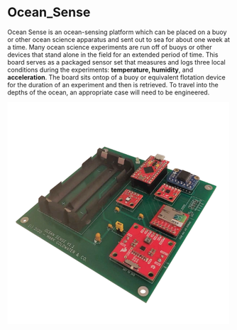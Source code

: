 # Ocean_Sense

Ocean Sense is an ocean-sensing platform which can be placed on a buoy or other ocean science apparatus and sent out to sea for about one week at a time. Many ocean science experiments are run off of buoys or other devices that stand alone in the field for an extended period of time. This board serves as a packaged sensor set that measures and logs three local conditions during the experiments: **temperature, humidity**, and **acceleration**. The board sits ontop of a buoy or equivalent flotation device for the duration of an experiment and then is retrieved. To travel into the depths of the ocean, an appropriate case will need to be engineered.

![](images/BoardCoverView.png)
